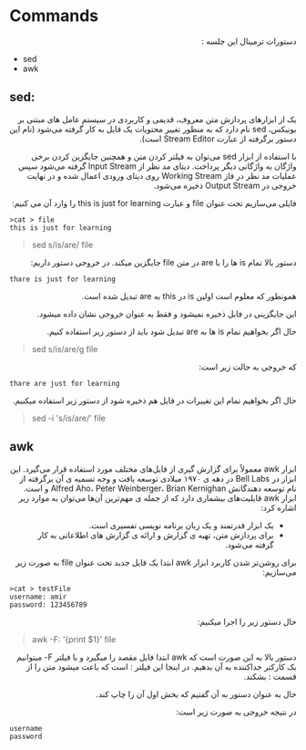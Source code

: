 # Commands

<div dir="rtl" markdown="1">
دستورات ترمینال این جلسه :  
<div dir="ltr" markdown="1">

- sed
- awk

## sed: 
<div dir="rtl" markdown="1">
یک از ابزارهای پردازش متن معروف، قدیمی و کاربردی در سیستم عامل های مبتنی بر یونیکس، sed نام دارد که به منظور تغییر محتویات یک فایل به کار گرفته می‌شود (نام این دستور برگرفته از عبارت Stream Editor است).

با استفاده از ابزار sed می‌توان به فیلتر کردن متن و همچنین جایگزین کردن برخی واژگان به واژگانی دیگر پرداخت. دیتای مد نظر از Input Stream گرفته می‌شود سپس عملیات مد نظر در فاز Working Stream روی دیتای ورودی اعمال شده و در نهایت خروجی در Output Stream ذخیره می‌شود.

فایلی می‌سازیم تحت عنوان file و عبارت this is just for learning را وارد آن می کنیم:
<div dir="ltr" markdown="1">

```linux
>cat > file
this is just for learning
```
>sed s/is/are/ file

<div dir="rtl" markdown="1">
دستور بالا تمام is ها را با are در متن file جایگزین میکند.
در خروجی دستور داریم:
<div dir="ltr" markdown="1">

```
thare is just for learning
```

<div dir="rtl" markdown="1">
همونطور که معلوم است اولین is در this به are تبدیل شده است.

این جایگزینی در فایل ذخیره نمیشود و فقط به عنوان خروجی نشان داده میشود.

حال اگر بخواهیم تمام is ها به are تبدیل شود باید از دستور زیر استفاده کنیم.
<div dir="ltr" markdown="1">

>sed s/is/are/g file

<div dir="rtl" markdown="1">
که خروجی به حالت زیر است:
<div dir="ltr" markdown="1">

```
thare are just for learning
```

<div dir="rtl" markdown="1">
حال اگر بخواهیم تمام این تغییرات در فایل هم ذخیره شود از دستور زیر استفاده میکنیم.
<div dir="ltr" markdown="1">

>sed -i 's/is/are/' file

## awk
<div dir="rtl" markdown="1">
ابزار awk معمولاً برای گزارش گیری از فایل‌های مختلف مورد استفاده قرار می‌گیرد. این ابزار در Bell Labs در دهه ی ۱۹۷۰ میلادی توسعه یافت و وجه تسمیه ی آن برگرفته از نام توسعه دهندگانش Alfred Aho، Peter Weinberger، Brian Kernighan و  است. ابزار awk قابلیت‌های بیشماری دارد که از جمله ی مهم‌ترین آن‌ها می‌توان به موارد زیر اشاره کرد:

- یک ابزار قدرتمند و یک زبان برنامه نویسی تفسیری است.
- برای پردازش متن، تهیه ی گزارش و ارائه ی گزارش های اطلاعاتی به کار گرفته می‌شود.

برای روشن‌تر شدن کاربرد ابزار awk ابتدا یک فایل جدید تحت عنوان file به صورت زیر می‌سازیم:
<div dir="ltr" markdown="1">

```
>cat > testFile
username: amir
password: 123456789
```

<div dir="rtl" markdown="1">
حال دستور زیر را اجرا میکنیم:
<div dir="ltr" markdown="1">

>awk -F: '{print $1}' file


<div dir="rtl" markdown="1">
دستور بالا به این صورت است که awk ابتدا فایل مقصد را میگیرد و با فیلتر F- میتوانیم یک کارکتر جداکننده به آن بدهیم. در اینجا این فیلتر : است که باعث میشود متن را از قسمت : بشکند.

حال به عنوان دستور به آن گفتیم که بخش اول آن را چاپ کند.

در نتیجه خروجی به صورت زیر است:
<div dir="ltr" markdown="1">

```
username
password
```
